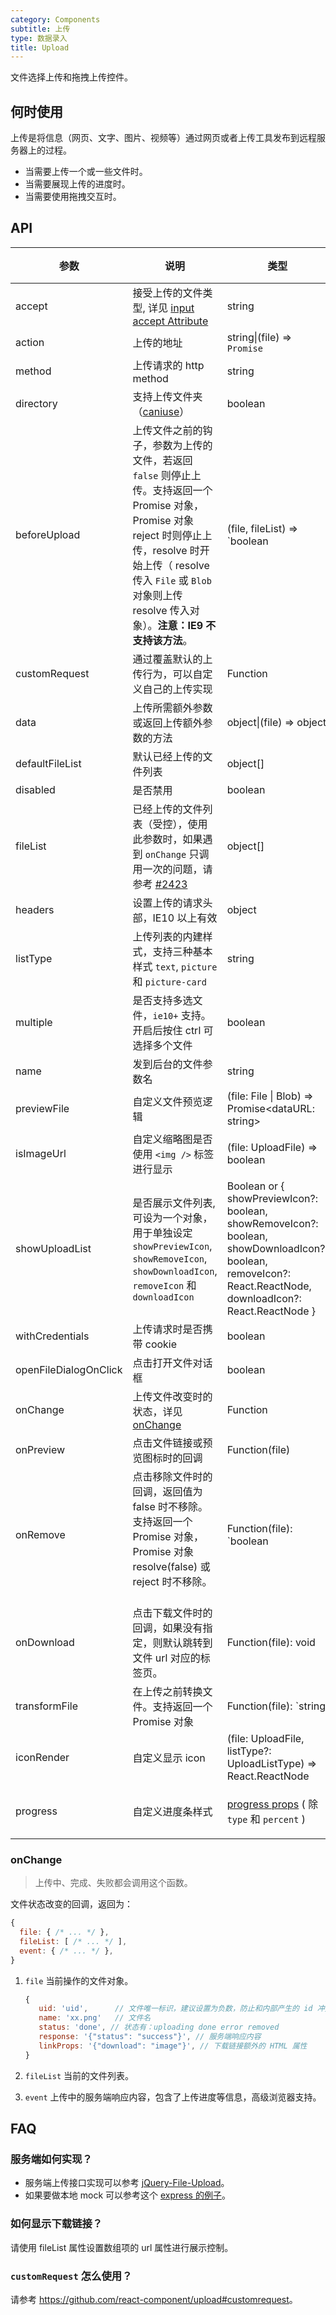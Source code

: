 ```yaml
---
category: Components
subtitle: 上传
type: 数据录入
title: Upload
---
```


文件选择上传和拖拽上传控件。

## 何时使用

上传是将信息（网页、文字、图片、视频等）通过网页或者上传工具发布到远程服务器上的过程。

- 当需要上传一个或一些文件时。
- 当需要展现上传的进度时。
- 当需要使用拖拽交互时。

## API

| 参数 | 说明 | 类型 | 默认值 | 版本 |
| --- | --- | --- | --- | --- |
| accept | 接受上传的文件类型, 详见 [input accept Attribute](https://developer.mozilla.org/en-US/docs/Web/HTML/Element/input/file#accept) | string | 无 |  |
| action | 上传的地址 | string\|(file) => `Promise` | 无 |  |
| method | 上传请求的 http method | string | 'post' |  |
| directory | 支持上传文件夹（[caniuse](https://caniuse.com/#feat=input-file-directory)） | boolean | false |  |
| beforeUpload | 上传文件之前的钩子，参数为上传的文件，若返回 `false` 则停止上传。支持返回一个 Promise 对象，Promise 对象 reject 时则停止上传，resolve 时开始上传（ resolve 传入 `File` 或 `Blob` 对象则上传 resolve 传入对象）。**注意：IE9 不支持该方法**。 | (file, fileList) => `boolean | Promise` | 无 |  |
| customRequest | 通过覆盖默认的上传行为，可以自定义自己的上传实现 | Function | 无 |  |
| data | 上传所需额外参数或返回上传额外参数的方法 | object\|(file) => object | 无 |  |
| defaultFileList | 默认已经上传的文件列表 | object\[] | 无 |  |
| disabled | 是否禁用 | boolean | false |  |
| fileList | 已经上传的文件列表（受控），使用此参数时，如果遇到 `onChange` 只调用一次的问题，请参考 [#2423](https://github.com/ant-design/ant-design/issues/2423) | object\[] | 无 |  |
| headers | 设置上传的请求头部，IE10 以上有效 | object | 无 |  |
| listType | 上传列表的内建样式，支持三种基本样式 `text`, `picture` 和 `picture-card` | string | 'text' |  |
| multiple | 是否支持多选文件，`ie10+` 支持。开启后按住 ctrl 可选择多个文件 | boolean | false |  |
| name | 发到后台的文件参数名 | string | 'file' |  |
| previewFile | 自定义文件预览逻辑 | (file: File \| Blob) => Promise<dataURL: string> | 无 |  |
| isImageUrl | 自定义缩略图是否使用 `<img />` 标签进行显示 | (file: UploadFile) => boolean | [内部实现](https://github.com/ant-design/ant-design/blob/4ad5830eecfb87471cd8ac588c5d992862b70770/components/upload/utils.tsx#L47-L68) |  |
| showUploadList | 是否展示文件列表, 可设为一个对象，用于单独设定 `showPreviewIcon`, `showRemoveIcon`, `showDownloadIcon`, `removeIcon` 和 `downloadIcon` | Boolean or { showPreviewIcon?: boolean, showRemoveIcon?: boolean, showDownloadIcon?: boolean, removeIcon?: React.ReactNode, downloadIcon?: React.ReactNode } | true |  |
| withCredentials | 上传请求时是否携带 cookie | boolean | false |  |
| openFileDialogOnClick | 点击打开文件对话框 | boolean | true |  |
| onChange | 上传文件改变时的状态，详见 [onChange](#onChange) | Function | 无 |  |
| onPreview | 点击文件链接或预览图标时的回调 | Function(file) | 无 |  |
| onRemove   | 点击移除文件时的回调，返回值为 false 时不移除。支持返回一个 Promise 对象，Promise 对象 resolve(false) 或 reject 时不移除。               | Function(file): `boolean | Promise` | 无   |  |
| onDownload | 点击下载文件时的回调，如果没有指定，则默认跳转到文件 url 对应的标签页。 | Function(file): void | 跳转新标签页 |  |
| transformFile   | 在上传之前转换文件。支持返回一个 Promise 对象   | Function(file): `string | Blob | File | Promise<string | Blob | File>` | 无   |  |
| iconRender | 自定义显示 icon | (file: UploadFile, listType?: UploadListType) => React.ReactNode | 无 |  |
| progress | 自定义进度条样式 | [progress props](/components/progress/) ( 除 `type` 和 `percent` ) | { strokeWidth: 2, showInfo: false } |  |

### onChange

> 上传中、完成、失败都会调用这个函数。

文件状态改变的回调，返回为：

```js
{
  file: { /* ... */ },
  fileList: [ /* ... */ ],
  event: { /* ... */ },
}
```

1. `file` 当前操作的文件对象。

   ```js
   {
      uid: 'uid',      // 文件唯一标识，建议设置为负数，防止和内部产生的 id 冲突
      name: 'xx.png'   // 文件名
      status: 'done', // 状态有：uploading done error removed
      response: '{"status": "success"}', // 服务端响应内容
      linkProps: '{"download": "image"}', // 下载链接额外的 HTML 属性
   }
   ```

2. `fileList` 当前的文件列表。
3. `event` 上传中的服务端响应内容，包含了上传进度等信息，高级浏览器支持。

## FAQ

### 服务端如何实现？

- 服务端上传接口实现可以参考 [jQuery-File-Upload](https://github.com/blueimp/jQuery-File-Upload/wiki#server-side)。
- 如果要做本地 mock 可以参考这个 [express 的例子](https://github.com/react-component/upload/blob/master/server.js)。

### 如何显示下载链接？

请使用 fileList 属性设置数组项的 url 属性进行展示控制。

### `customRequest` 怎么使用？

请参考 <https://github.com/react-component/upload#customrequest>。

